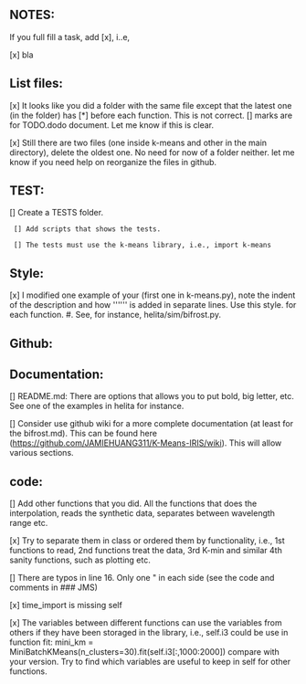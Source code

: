 ## NOTES: 

If you full fill a task, add [x], i..e,

 [x] bla

## List files:

   [x] It looks like you did a folder with the same file except that
   the latest one (in the folder) has [*] before each function. This
   is not correct. [] marks are for TODO.dodo document. Let me know
   if this is clear.

   [x] Still there are two files (one inside k-means and other 
   in the main directory), delete the oldest one. No need for now of a folder neither. 
   let me know if you need help on reorganize the files in github. 

## TEST:

   [] Create a TESTS folder.

     [] Add scripts that shows the tests.

     [] The tests must use the k-means library, i.e., import k-means

## Style:

   [x] I modified one example of your (first one in k-means.py), note the indent
   of the description and how '''''' is added in separate lines. Use this style. 
   for each function.  #. See, for instance, helita/sim/bifrost.py.

## Github:

## Documentation:

   [] README.md: There are options that allows you to put bold, big letter, etc. 
       See one of the examples in helita for instance. 

   [] Consider use github wiki for a more complete documentation
     (at least for the bifrost.md). This can be found here
     (https://github.com/JAMIEHUANG311/K-Means-IRIS/wiki). This will allow
     various sections.

## code:

   [] Add other functions that you did. All the functions that does the interpolation,
   reads the synthetic data, separates between wavelength range etc.

   [x] Try to separate them in class or ordered them by functionality, i.e.,
      1st functions to read, 2nd functions treat the data, 3rd K-min and similar
      4th sanity functions, such as plotting etc.

   [] There are typos in line 16. Only one " in each side (see the code and comments in ### JMS)

   [x] time_import is missing self 

   [x] The variables between different functions can use the variables from others
    if they have been storaged in the library, i.e., self.i3 could be use in
    function fit:
      mini_km = MiniBatchKMeans(n_clusters=30).fit(self.i3[:,1000:2000])
    compare with your version.
    Try to find which variables are useful to keep in self for other functions.
    
